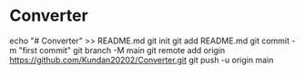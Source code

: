 # Converter
echo "# Converter" >> README.md
git init
git add README.md
git commit -m "first commit"
git branch -M main
git remote add origin https://github.com/Kundan20202/Converter.git
git push -u origin main
